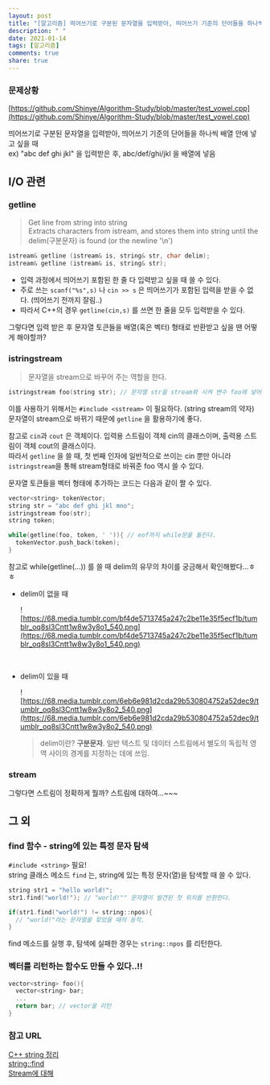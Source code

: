 ```yaml
---
layout: post
title: "[알고리즘] 띄어쓰기로 구분된 문자열을 입력받아, 띄어쓰기 기준의 단어들을 하나씩 배열 안에 넣고 싶을"
description: " "
date: 2021-01-14
tags: [알고리즘]
comments: true
share: true
---
```



### 문제상황

[https://github.com/Shinye/Algorithm-Study/blob/master/test_vowel.cpp](https://github.com/Shinye/Algorithm-Study/blob/master/test_vowel.cpp)

띄어쓰기로 구분된 문자열을 입력받아, 띄어쓰기 기준의 단어들을 하나씩 배열 안에 넣고 싶을 때<br>ex) "abc def ghi jkl" 을 입력받은 후, abc/def/ghi/jkl 을 배열에 넣음



## I/O 관련

### getline

> Get line from string into string<br>Extracts characters from istream, and stores them into string until the delim(구분문자) is found (or the newline '\n')

```c++
istream& getline (istream& is, string& str, char delim);
istream& getline (istream& is, string& str);
```

- 입력 과정에서 띄어쓰기 포함된 한 줄 다 입력받고 싶을 때 쓸 수 있다.
- 주로 쓰는 `scanf("%s",s)` 나 `cin >> s` 은 띄어쓰기가 포함된 입력을 받을 수 없다. (띄어쓰기 전까지 잘림..)
- 따라서 C++의 경우 `getline(cin,s)` 를 쓰면 한 줄을 모두 입력받을 수 있다.



그렇다면 입력 받은 후 문자열 토큰들을 배열(혹은 벡터) 형태로 반환받고 싶을 땐 어떻게 해야할까?

### istringstream

> 문자열을 stream으로 바꾸어 주는 역할을 한다.

```c++
istringstream foo(string str); // 문자열 str을 stream화 시켜 변수 foo에 넣어준다.
```

이를 사용하기 위해서는 `#include <sstream>` 이 필요하다. (string stream의 약자)<br>문자열이 stream으로 바뀌기 때문에 `getline` 을 활용하기에 좋다. 

참고로 `cin`과 `cout` 은 객체이다. 입력용 스트림이 객체 cin의 클래스이며, 출력용 스트림이 객체 cout의 클래스이다.<br> 따라서 `getline` 을 쓸 때, 첫 번째 인자에 일반적으로 쓰이는 cin 뿐만 아니라 `istringstream`을 통해 stream형태로 바꿔준 foo 역시 쓸 수 있다.

문자열 토큰들을 벡터 형태에 추가하는 코드는 다음과 같이 짤 수 있다.

```c++
vector<string> tokenVector;
string str = "abc def ghi jkl mno";
istringstream foo(str);
string token;

while(getline(foo, token, ' ')){ // eof까지 while문을 돌린다.
  tokenVector.push_back(token);
}
```

참고로 while(getline(…)) 를 쓸 때 delim의 유무의 차이를 궁금해서 확인해봤다…ㅎㅎ

* delim이 없을 때

  ![https://68.media.tumblr.com/bf4de5713745a247c2be11e35f5ecf1b/tumblr_oq8sl3Cntt1w8w3y8o1_540.png](https://68.media.tumblr.com/bf4de5713745a247c2be11e35f5ecf1b/tumblr_oq8sl3Cntt1w8w3y8o1_540.png)

  ​


* delim이 있을 때

  ![https://68.media.tumblr.com/6eb6e981d2cda29b530804752a52dec9/tumblr_oq8sl3Cntt1w8w3y8o2_540.png](https://68.media.tumblr.com/6eb6e981d2cda29b530804752a52dec9/tumblr_oq8sl3Cntt1w8w3y8o2_540.png)

  > delim이란? **구분문자**. 일반 텍스트 및 데이터 스트림에서 별도의 독립적 영역 사이의 경계를 지정하는 데에 쓰임.



### stream

그렇다면 스트림이 정확하게 뭘까? 스트림에 대하여…~~~



## 그 외

### find 함수 - string에 있는 특정 문자 탐색

`#include <string>` 필요!<br>string 클래스 메소드 `find` 는, string에 있는 특정 문자(열)을 탐색할 때 쓸 수 있다.

```c++
string str1 = "hello world!";
str1.find("world!"); // "world!"" 문자열이 발견된 첫 위치를 반환한다.

if(str1.find("world!") != string::npos){
  // "world!"라는 문자열을 찾았을 때의 동작.
}
```

find 메소드를 실행 후, 탐색에 실패한 경우는 `string::npos` 를 리턴한다. 



### 벡터를 리턴하는 함수도 만들 수 있다..!!

```c++
vector<string> foo(){
  vector<string> bar;
  ...
  return bar; // vector을 리턴
}
```





### 참고 URL

[C++ string 정리](http://makerj.tistory.com/127#string간의-문자열-복사)<br>[string::find](http://www.cplusplus.com/reference/string/string/find/)<br>[Stream에 대해](http://m.blog.naver.com/kks227/220221664888)